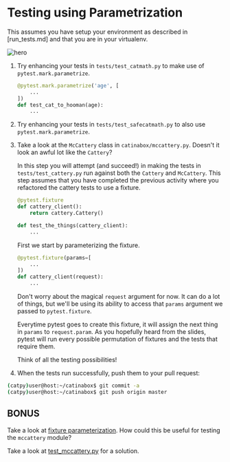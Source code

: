 # Testing using Parametrization

This assumes you have setup your environment as described in [run_tests.md]
and that you are in your virtualenv.

![hero](../pics/hero.png)

1. Try enhancing your tests in `tests/test_catmath.py` to make use of
   `pytest.mark.parametrize`.

   ```python
   @pytest.mark.parametrize('age', [
       ...
   ])
   def test_cat_to_hooman(age):
       ...
   ```

2. Try enhancing your tests in `tests/test_safecatmath.py` to also use
   `pytest.mark.parametrize`.

3. Take a look at the `McCattery` class in `catinabox/mccattery.py`.
   Doesn't it look an awful lot like the `Cattery`?

   In this step you will attempt (and succeed!) in making the tests in
   `tests/test_cattery.py` run against both the `Cattery` and `McCattery`.
   This step assumes that you have completed the previous activity where
   you refactored the cattery tests to use a fixture.

   ```python
   @pytest.fixture
   def cattery_client():
       return cattery.Cattery()

   def test_the_things(cattery_client):
       ...
   ```

   First we start by parameterizing the fixture.

   ```python
   @pytest.fixture(params=[
       ...
   ])
   def cattery_client(request):
       ...
   ```

   Don't worry about the magical `request` argument for now. It can do
   a lot of things, but we'll be using its ability to access that
   `params` argument we passed to `pytest.fixture`.

   Everytime pytest goes to create this fixture, it will assign the next
   thing in `params` to `request.param`. As you hopefully heard from the
   slides, pytest will run every possible permutation of fixtures and
   the tests that require them.

   Think of all the testing possibilities!
  
4. When the tests run successfully, push them to your pull request:

  ```bash
  (catpy)user@host:~/catinabox$ git commit -a
  (catpy)user@host:~/catinabox$ git push origin master
  ```

## BONUS

Take a look at [fixture parameterization](http://pytest.org/latest/fixture.html#fixture-parametrize).
How could this be useful for testing the `mccattery` module?

Take a look at [test_mccattery.py](https://github.com/keeppythonweird/catinabox/blob/solutions/tests/test_mccattery.py)
for a solution.
